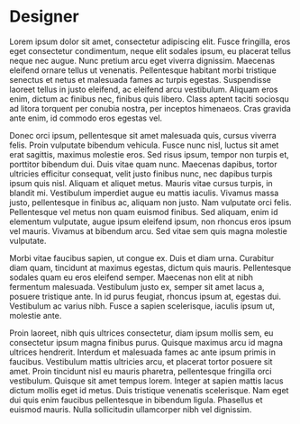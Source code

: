# Designer

Lorem ipsum dolor sit amet, consectetur adipiscing elit. Fusce fringilla, eros eget consectetur condimentum, neque elit
sodales ipsum, eu placerat tellus neque nec augue. Nunc pretium arcu eget viverra dignissim. Maecenas eleifend ornare
tellus ut venenatis. Pellentesque habitant morbi tristique senectus et netus et malesuada fames ac turpis egestas.
Suspendisse laoreet tellus in justo eleifend, ac eleifend arcu vestibulum. Aliquam eros enim, dictum ac finibus nec,
finibus quis libero. Class aptent taciti sociosqu ad litora torquent per conubia nostra, per inceptos himenaeos. Cras
gravida ante enim, id commodo eros egestas vel.

Donec orci ipsum, pellentesque sit amet malesuada quis, cursus viverra felis. Proin vulputate bibendum vehicula. Fusce
nunc nisl, luctus sit amet erat sagittis, maximus molestie eros. Sed risus ipsum, tempor non turpis et, porttitor
bibendum dui. Duis vitae quam nunc. Maecenas dapibus, tortor ultricies efficitur consequat, velit justo finibus nunc,
nec dapibus turpis ipsum quis nisl. Aliquam et aliquet metus. Mauris vitae cursus turpis, in blandit mi. Vestibulum
imperdiet augue eu mattis iaculis. Vivamus massa justo, pellentesque in finibus ac, aliquam non justo. Nam vulputate
orci felis. Pellentesque vel metus non quam euismod finibus. Sed aliquam, enim id elementum vulputate, augue ipsum
eleifend ipsum, non rhoncus eros ipsum vel mauris. Vivamus at bibendum arcu. Sed vitae sem quis magna molestie
vulputate.

Morbi vitae faucibus sapien, ut congue ex. Duis et diam urna. Curabitur diam quam, tincidunt at maximus egestas, dictum
quis mauris. Pellentesque sodales quam eu eros eleifend semper. Maecenas non elit at nibh fermentum malesuada.
Vestibulum justo ex, semper sit amet lacus a, posuere tristique ante. In id purus feugiat, rhoncus ipsum at, egestas
dui. Vestibulum ac varius nibh. Fusce a sapien scelerisque, iaculis ipsum ut, molestie ante.

Proin laoreet, nibh quis ultrices consectetur, diam ipsum mollis sem, eu consectetur ipsum magna finibus purus. Quisque
maximus arcu id magna ultrices hendrerit. Interdum et malesuada fames ac ante ipsum primis in faucibus. Vestibulum
mattis ultricies arcu, et placerat tortor posuere sit amet. Proin tincidunt nisl eu mauris pharetra, pellentesque
fringilla orci vestibulum. Quisque sit amet tempus lorem. Integer at sapien mattis lacus dictum mollis eget id metus.
Duis tristique venenatis scelerisque. Nam eget dui quis enim faucibus pellentesque in bibendum ligula. Phasellus et
euismod mauris. Nulla sollicitudin ullamcorper nibh vel dignissim.
